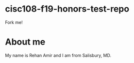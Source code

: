 # cisc108-f19-honors-test-repo
Fork me!

# About me
My name is Rehan Amir and I am from Salisbury, MD.
